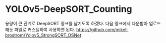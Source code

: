 # YOLOv5-DeepSORT_Counting

용량이 큰 관계로 DeepSORT 링크를 남기도록 하겠다.
다음 링크에서 다운받아 업로드 해둔 파일로 커스텀하여 사용하면 된다.
https://github.com/mikel-brostrom/Yolov5_StrongSORT_OSNet

